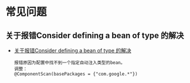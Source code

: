 # 常见问题

## 关于报错Consider defining a bean of type 的解决
   - [关于报错Consider defining a bean of type 的解决](https://blog.csdn.net/qq_41937388/article/details/106967610)
        ```
        报错原因为配置中找不到一个指定自动注入类型的bean。
        调整：
        @ComponentScan(basePackages = {"com.google.*"})
        ```